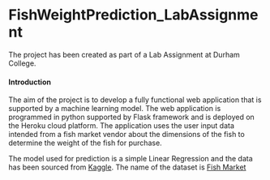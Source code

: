 # FishWeightPrediction_LabAssignment

The project has been created as part of a Lab Assignment at Durham College.

#### Introduction
The aim of the project is to develop a fully functional web application that is supported by a machine learning model. The web application is programmed in python supported by Flask framework and is deployed on the Heroku cloud platform. The application uses the user input data intended from a fish market vendor about the dimensions of the fish to determine the weight of the fish for purchase.

The model used for prediction is a simple Linear Regression and the data has been sourced from [Kaggle](https://www.kaggle.com/). The name of the dataset is [Fish Market](https://www.kaggle.com/aungpyaeap/fish-market)
